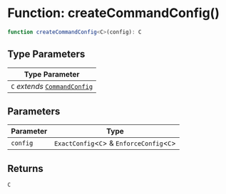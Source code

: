 # Function: createCommandConfig()

```ts
function createCommandConfig<C>(config): C
```

## Type Parameters

| Type Parameter |
| ------ |
| `C` *extends* [`CommandConfig`](Interface.CommandConfig.md) |

## Parameters

| Parameter | Type |
| ------ | ------ |
| `config` | `ExactConfig`\<`C`\> & `EnforceConfig`\<`C`\> |

## Returns

`C`
